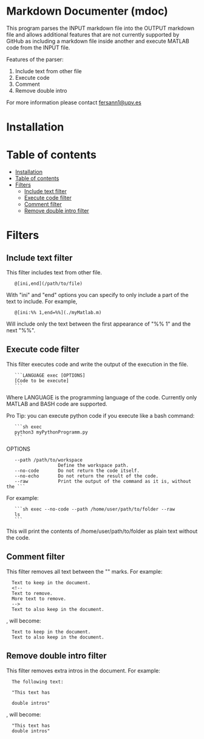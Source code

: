 Markdown Documenter (mdoc)
==========================

  This program parses the INPUT markdown file into the OUTPUT markdown file
  and allows additional features that are not currently supported by GitHub
  as including a markdown file inside another and execute MATLAB code from
  the INPUT file.

  Features of the parser:
  1. Include text from other file
  2. Execute code
  3. Comment
  4. Remove double intro

For more information please contact fersann1@upv.es

# Installation


# Table of contents

* [Installation](#installation)
* [Table of contents](#table-of-contents)
* [Filters](#filters)
	* [Include text filter](#include-text-filter)
	* [Execute code filter](#execute-code-filter)
	* [Comment filter](#comment-filter)
	* [Remove double intro filter](#remove-double-intro-filter)


# Filters

## Include text filter

  This filter includes text from other file.

       @[ini,end](/path/to/file)

  With "ini" and "end" options you can specify to only include a part of the
  text to include. For example,

       @[ini:%% 1,end=%%](./myMatlab.m)

  Will include only the text between the first appearance of "%% 1" and the
  next "%%".

## Execute code filter

  This filter executes code and write the output of the execution in the
  file.

       ```LANGUAGE exec [OPTIONS]
       [Code to be execute]
       ```

  Where LANGUAGE is the programming language of the code. Currently only
  MATLAB and BASH code are supported.

  Pro Tip: you can execute python code if you execute like a bash command:

       ```sh exec
       python3 myPythonProgramm.py
       ```

  OPTIONS

       --path /path/to/workspace 
                       Define the workspace path.
       --no-code       Do not return the code itself.
       --no-echo       Do not return the result of the code.
       --raw           Print the output of the command as it is, without the ```

  For example:

       ```sh exec --no-code --path /home/user/path/to/folder --raw
       ls
       ```

  This will print the contents of /home/user/path/to/folder as plain text
  without the code.


## Comment filter

  This filter removes all text between the "<!--" and "-->" marks. For
  example:

      Text to keep in the document.
      <!--
      Text to remove.
      More text to remove.
      -->
      Text to also keep in the document.

  , will become:

      Text to keep in the document.
      Text to also keep in the document.

## Remove double intro filter

  This filter removes extra intros in the document. For example:

      The following text:

      "This text has

      double intros"

  , will become:

      "This text has
      double intros"
